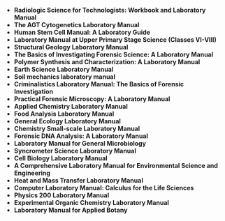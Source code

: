 <ul>
 <li><b><a target="_blank" href="https://github.com/manjunath5496/Science-laboratory-Manuals/blob/master/lb(1).pdf" style="text-decoration:none;">Radiologic Science for Technologists: Workbook and Laboratory Manual </a></b></li>
  
<li><b><a target="_blank" href="https://github.com/manjunath5496/Science-laboratory-Manuals/blob/master/lb(2).pdf" style="text-decoration:none;">The AGT Cytogenetics Laboratory Manual </a></b></li>  
  
<li><b><a target="_blank" href="https://github.com/manjunath5496/Science-laboratory-Manuals/blob/master/lb(3).pdf" style="text-decoration:none;">Human Stem Cell Manual: A Laboratory Guide</a></b></li>
                               
 <li><b><a target="_blank" href="https://github.com/manjunath5496/Science-laboratory-Manuals/blob/master/lb(4).pdf" style="text-decoration:none;">Laboratory Manual at Upper Primary Stage Science (Classes VI-VIII)</a></b></li> 
 
  <li><b><a target="_blank" href="https://github.com/manjunath5496/Science-laboratory-Manuals/blob/master/lb(5).pdf" style="text-decoration:none;">Structural Geology Laboratory Manual</a></b></li>   

 <li><b><a target="_blank" href="https://github.com/manjunath5496/Science-laboratory-Manuals/blob/master/lb(6).pdf" style="text-decoration:none;">The Basics of Investigating Forensic Science: A Laboratory Manual </a></b></li>
                <li><b><a target="_blank" href="https://github.com/manjunath5496/Science-laboratory-Manuals/blob/master/lb(7).pdf" style="text-decoration:none;">Polymer Synthesis and Characterization: A Laboratory Manual</a></b></li>  
                 <li><b><a target="_blank" href="https://github.com/manjunath5496/Science-laboratory-Manuals/blob/master/lb(8).pdf" style="text-decoration:none;">Earth Science Laboratory Manual</a></b></li>     
                
 <li><b><a target="_blank" href="https://github.com/manjunath5496/Science-laboratory-Manuals/blob/master/lb(9).pdf" style="text-decoration:none;">Soil mechanics laboratory manual</a></b></li>                              

 <li><b><a target="_blank" href="https://github.com/manjunath5496/Science-laboratory-Manuals/blob/master/lb(10).pdf" style="text-decoration:none;">Criminalistics Laboratory Manual: The Basics of Forensic Investigation </a></b></li>
                
 <li><b><a target="_blank" href="https://github.com/manjunath5496/Science-laboratory-Manuals/blob/master/lb(11).pdf" style="text-decoration:none;"> Practical Forensic Microscopy: A Laboratory Manual   </a></b></li> 
 
  <li><b><a target="_blank" href="https://github.com/manjunath5496/Science-laboratory-Manuals/blob/master/lb(12).pdf" style="text-decoration:none;"> Applied Chemistry Laboratory Manual   </a></b></li> 
<li><b><a target="_blank" href="https://github.com/manjunath5496/Science-laboratory-Manuals/blob/master/lb(13).pdf" style="text-decoration:none;">Food Analysis Laboratory Manual </a></b></li>

  <li><b><a target="_blank" href="https://github.com/manjunath5496/Science-laboratory-Manuals/blob/master/lb(14).pdf" style="text-decoration:none;">General Ecology Laboratory Manual </a></b></li>
                
 <li><b><a target="_blank" href="https://github.com/manjunath5496/Science-laboratory-Manuals/blob/master/lb(15).pdf" style="text-decoration:none;"> Chemistry Small-scale Laboratory Manual   </a></b></li>                              
<li><b><a target="_blank" href="https://github.com/manjunath5496/Science-laboratory-Manuals/blob/master/lb(16).pdf" style="text-decoration:none;"> Forensic DNA Analysis: A Laboratory Manual </a></b></li>

<li><b><a target="_blank" href="https://github.com/manjunath5496/Science-laboratory-Manuals/blob/master/lb(17).pdf" style="text-decoration:none;">Laboratory Manual for General Microbiology </a></b></li>

  <li><b><a target="_blank" href="https://github.com/manjunath5496/Science-laboratory-Manuals/blob/master/lb(18).pdf" style="text-decoration:none;">Syncrometer Science Laboratory Manual </a></b></li>
                
 <li><b><a target="_blank" href="https://github.com/manjunath5496/Science-laboratory-Manuals/blob/master/lb(19).pdf" style="text-decoration:none;"> Cell Biology Laboratory Manual   </a></b></li>                              
<li><b><a target="_blank" href="https://github.com/manjunath5496/Science-laboratory-Manuals/blob/master/lb(20).pdf" style="text-decoration:none;"> A Comprehensive Laboratory Manual for Environmental Science and Engineering </a></b></li>
                                   
<li><b><a target="_blank" href="https://github.com/manjunath5496/Science-laboratory-Manuals/blob/master/lb(21).pdf" style="text-decoration:none;"> Heat and Mass Transfer Laboratory Manual </a></b></li>

<li><b><a target="_blank" href="https://github.com/manjunath5496/Science-laboratory-Manuals/blob/master/lb(22).pdf" style="text-decoration:none;">Computer Laboratory Manual: Calculus for the Life Sciences </a></b></li>

  <li><b><a target="_blank" href="https://github.com/manjunath5496/Science-laboratory-Manuals/blob/master/lb(23).pdf" style="text-decoration:none;">Physics 200 Laboratory Manual </a></b></li>
                
 <li><b><a target="_blank" href="https://github.com/manjunath5496/Science-laboratory-Manuals/blob/master/lb(24).rar" style="text-decoration:none;"> Experimental Organic Chemistry Laboratory Manual  </a></b></li>                              
<li><b><a target="_blank" href="https://github.com/manjunath5496/Science-laboratory-Manuals/blob/master/lb(25).rar" style="text-decoration:none;">Laboratory Manual for Applied Botany </a></b></li> 
 
 
</ul>
